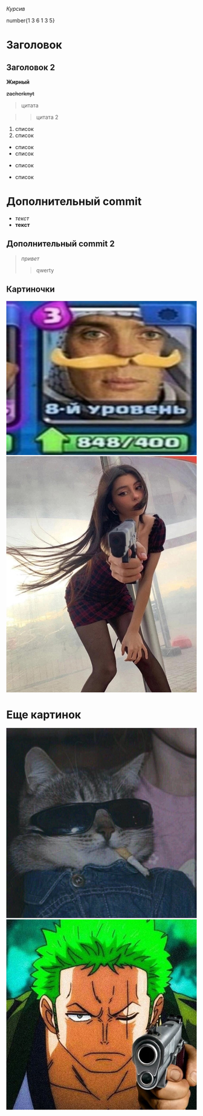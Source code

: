 *Курсив*

number{1 3 6 1 3 5}

# Заголовок 
## Заголовок 2 

**Жирный**

~~zacherknyt~~

>цитата 

>>цитата 2


1. список
2. список



* список
* список
+ список
- список
# Дополнительный commit
* *текст*
* **текст**
## Дополнительный commit 2
> *привет*
>> qwerty


## Картиночки






![Шелби](Tomiknight.jpg)
![Готов](DoraStvol.jpg)




# Еще картинок 


![fraer](fraer.jpg)
![zoro](zoro.jpg)